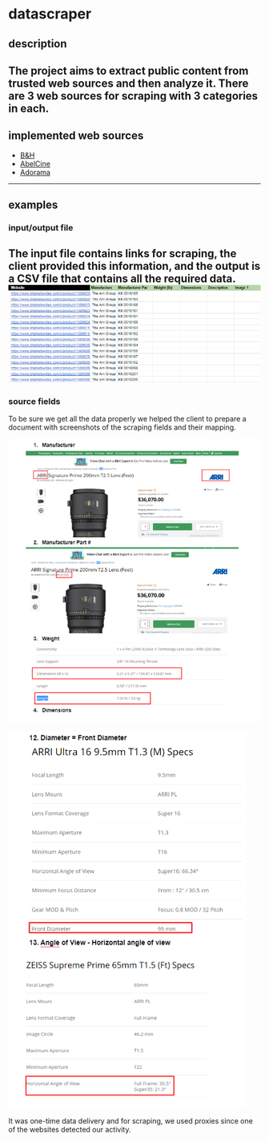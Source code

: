 # datascraper

## description
The project aims to extract public content from trusted web sources and then analyze it. 
There are 3 web sources for scraping with 3 categories in each.
---
## implemented web sources
-   [B&H](https://www.bhphotovideo.com/c/product/1505274-REG/red_digital_cinema_710_0329_red_ranger_with_helium.html)
-   [AbelCine](https://www.abelcine.com/rent/lenses-accessories/cine-lenses/kowa-50mm-cine-prominar-anamorphic-t23-prime-pl-mount)
-   [Adorama](https://www.adorama.com/coeasf40.html)
---
## examples
### input/output file
The input file contains links for scraping, the client provided this information, and the output is a CSV file that contains all the required data.
![input.png](assets/input.png)
---
### source fields
To be sure we get all the data properly we helped the client to prepare a document with screenshots 
of the scraping fields and their mapping.

![source_page-1.png](assets/source_page-1.png)

![source_page-2.png](assets/source_page-2.png)

It was one-time data delivery and for scraping, we used proxies since one of the websites detected our activity. 


